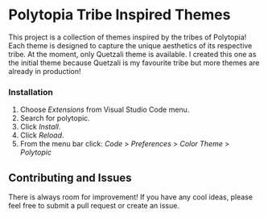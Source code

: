 # Polytopia Tribe Inspired Themes

This project is a collection of themes inspired by the tribes of Polytopia! Each theme is designed to capture the unique aesthetics of its respective tribe. At the moment, only Quetzali theme is available. I created this one as the initial theme because Quetzali is my favourite tribe but more themes are already in production!

### Installation

1. Choose *Extensions* from Visual Studio Code menu.
2. Search for polytopic.
3. Click *Install*.
4. Click *Reload*.
5. From the menu bar click: *Code* > *Preferences* > *Color Theme* > *Polytopic*

## Contributing and Issues

There is always room for improvement! If you have any cool ideas, please feel free to submit a pull request or create an issue.
